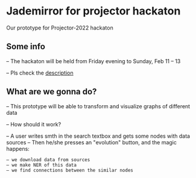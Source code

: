 # Jademirror for projector hackaton

Our prototype for Projector-2022 hackaton

## Some info

– The hackaton will be held from Friday evening to Sunday, Feb 11 – 13

– Pls check the [description](https://projector2022.te-st.ru/)

## What are we gonna do?

– This prototype will be able to transform and visualize graphs of different data

– How should it work?

  – A user writes smth in the search textbox and gets some nodes with data sources
  – Then he/she presses an "evolution" button, and the magic happens:
  
    – we download data from sources
    – we make NER of this data
    – we find connections between the similar nodes


